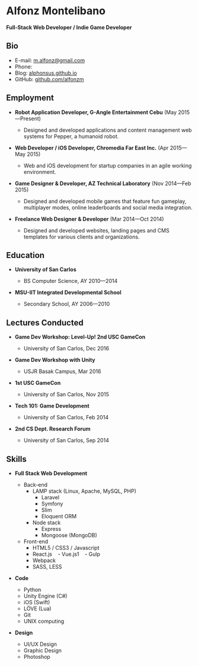 # Alfonz Montelibano
**Full-Stack Web Developer / Indie Game Developer**

## Bio

- E-mail: [m.alfonz@gmail.com](mailto:m.alfonz@gmail.com)
- Phone: 
- Blog: [alphonsus.github.io](http://alphonsus.github.io)
- GitHub: [github.com/alfonzm](http://github.com/alfonzm)

## Employment

- **Robot Application Developer, G-Angle Entertainment Cebu** (May 2015—Present)
  - Designed and developed applications and content management web systems for Pepper, a humanoid robot.

- **Web Developer / iOS Developer, Chromedia Far East Inc.** (Apr 2015—May 2015)
  - Web and iOS development for startup companies in an agile working environment.

- **Game Designer & Developer, AZ Technical Laboratory** (Nov 2014—Feb 2015)
  - Designed and developed mobile games that feature fun gameplay, multiplayer modes, online leaderboards and social media integration.

- **Freelance Web Designer & Developer** (Mar 2014—Oct 2014)
  - Designed and developed websites, landing pages and CMS templates for various clients and organizations.

## Education

- **University of San Carlos**
  - BS Computer Science, AY 2010—2014

- **MSU-IIT Integrated Developmental School**
  - Secondary School, AY 2006—2010

## Lectures Conducted

- **Game Dev Workshop: Level-Up! 2nd USC GameCon**
  - University of San Carlos, Dec 2016

- **Game Dev Workshop with Unity**
  - USJR Basak Campus, Mar 2016

- **1st USC GameCon**
  - University of San Carlos, Nov 2015

- **Tech 101: Game Development**
  - University of San Carlos, Feb 2014

- **2nd CS Dept. Research Forum**
  - University of San Carlos, Sep 2014

## Skills

- **Full Stack Web Development**
  - Back-end
    - LAMP stack (Linux, Apache, MySQL, PHP)
      - Laravel
      - Symfony
      - Slim
      - Eloquent ORM
    - Node stack
      - Express
      - Mongoose (MongoDB)
  - Front-end
    - HTML5 / CSS3 / Javascript
    - React.js
    - Vue.js1
    - Gulp
    - Webpack
    - SASS, LESS

- **Code**
  - Python
  - Unity Engine (C#)
  - iOS (Swift)
  - LÖVE (Lua)
  - Git
  - UNIX computing

- **Design**
  - UI/UX Design
  - Graphic Design
  - Photoshop

